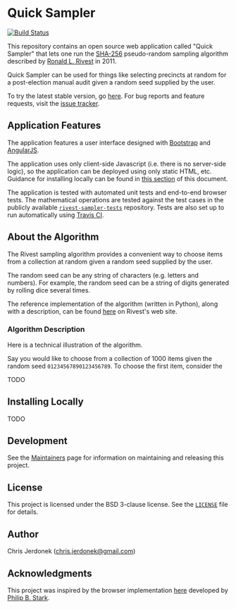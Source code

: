 Quick Sampler
=============

[![Build Status](https://travis-ci.org/cjerdonek/quick-sampler.svg?branch=master)](https://travis-ci.org/cjerdonek/quick-sampler)

This repository contains an open source web application called
"Quick Sampler" that lets one run the [SHA-256][sha-256] pseudo-random
sampling algorithm described by [Ronald L. Rivest][rivest] in 2011.

Quick Sampler can be used for things like selecting precincts at
random for a post-election manual audit given a random seed supplied
by the user.

To try the latest stable version, go [here][quick-sampler-app].  For bug
reports and feature requests, visit the [issue tracker][issue-tracker].


Application Features
--------------------

The application features a user interface designed with
[Bootstrap][bootstrap] and [AngularJS][angularjs].

The application uses only client-side Javascript (i.e. there is no
server-side logic), so the application can be deployed using only static
HTML, etc.  Guidance for installing locally can be found in
[this section](#installing-locally) of this document.

The application is tested with automated unit tests and end-to-end
browser tests.  The mathematical operations are tested against the test
cases in the publicly available [`rivest-sampler-tests`][sampler-tests]
repository.  Tests are also set up to run automatically using
[Travis CI][travis-ci].


About the Algorithm
-------------------

The Rivest sampling algorithm provides a convenient way to choose items
from a collection at random given a random seed supplied by the user.

The random seed can be any string of characters (e.g. letters and numbers).
For example, the random seed can be a string of digits generated by
rolling dice several times.

The reference implementation of the algorithm (written in Python), along
with a description, can be found [here][rivest-impl] on Rivest's web site.


### Algorithm Description

Here is a technical illustration of the algorithm.

Say you would like to choose from a collection of 1000 items given
the random seed `01234567890123456789`.  To choose the first item,
consider the

TODO


Installing Locally
------------------

TODO


Development
-----------

See the [Maintainers][maintain] page for information on maintaining
and releasing this project.


License
-------

This project is licensed under the BSD 3-clause license.  See the
[`LICENSE`](LICENSE) file for details.


Author
------

Chris Jerdonek (<chris.jerdonek@gmail.com>)


Acknowledgments
---------------

This project was inspired by the browser implementation [here][stark-impl]
developed by [Philip B. Stark][stark].


[angularjs]: https://angularjs.org/
[bootstrap]: http://getbootstrap.com/
[issue-tracker]: https://github.com/cjerdonek/quick-sampler/issues
[maintain]: docs/maintain.md
[quick-sampler-app]: http://cjerdonek.github.io/quick-sampler/
[rivest]: http://people.csail.mit.edu/rivest/
[rivest-impl]: http://people.csail.mit.edu/rivest/sampler.py
[sampler-tests]: https://github.com/cjerdonek/rivest-sampler-tests
[sha-256]: http://en.wikipedia.org/wiki/SHA-2
[stark]: http://www.stat.berkeley.edu/~stark/
[stark-impl]: http://www.stat.berkeley.edu/~stark/Java/Html/sha256Rand.htm
[travis-ci]: https://travis-ci.org/

